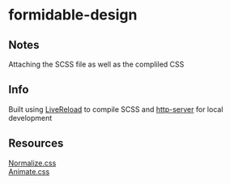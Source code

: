 # formidable-design

## Notes
Attaching the SCSS file as well as the compliled CSS

## Info
Built using [LiveReload](http://livereload.com/) to compile SCSS 
and [http-server](https://www.npmjs.com/package/http-server) for local development

## Resources
[Normalize.css](https://necolas.github.io/normalize.css/)
<br/>
[Animate.css](https://daneden.github.io/animate.css/)
